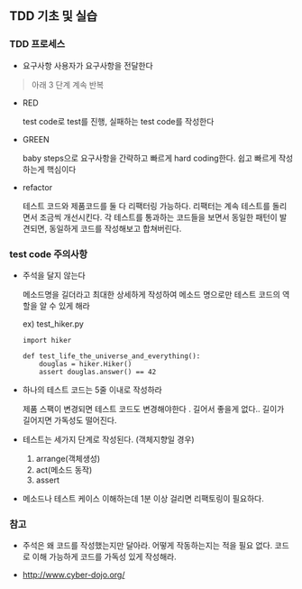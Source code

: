 ## TDD 기초 및 실습

### TDD 프로세스

* 요구사항
사용자가  요구사항을 전달한다

> 아래 3 단계 계속 반복

* RED

	test code로 test를 진행, 실패하는 test code를 작성한다

* GREEN

	baby steps으로 요구사항을 간략하고 빠르게 hard coding한다. 쉽고 빠르게 작성하는게 핵심이다

* refactor

	테스트 코드와 제품코드를 둘 다 리팩터링 가능하다. 리팩터는 계속 테스트를 돌리면서 조금씩 개선시킨다. 각 테스트를 통과하는 코드들을 보면서 동일한 패턴이 발견되면, 동일하게 코드를 작성해보고 합쳐버린다. 



### test code 주의사항

* 주석을 달지 않는다

	메소드명을 길더라고 최대한 상세하게 작성하여 메소드 명으로만 테스트 코드의 역할을 알 수 있게 해라

	ex) test_hiker.py
	
	```
	import hiker
	
	def test_life_the_universe_and_everything():
	    douglas = hiker.Hiker()
	    assert douglas.answer() == 42
	```

* 하나의 테스트 코드는 5줄 이내로 작성하라

	제품 스팩이 변경되면 테스트 코드도 변경해야한다 . 길어서 좋을게 없다.. 길이가 길어지면 가독성도 떨어진다.

* 테스트는 세가지 단계로 작성된다. (객체지향일 경우)

	1. arrange(객체생성)
	2. act(메소드 동작)
	3. assert

	
* 메소드나 테스트 케이스 이해하는데 1분 이상 걸리면 리팩토링이 필요하다.


### 참고

* 주석은 왜 코드를 작성했는지만 달아라. 어떻게 작동하는지는 적을 필요 없다. 코드로 이해 가능하게 코드를 가독성 있게 작성해라.

* http://www.cyber-dojo.org/
	
	